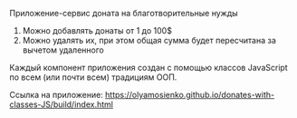 Приложение-сервис доната на благотворительные нужды

1. Можно добавлять донаты от 1 до 100$
2. Можно удалять их, при этом общая сумма будет пересчитана за вычетом удаленного

Каждый компонент приложения создан с помощью классов JavaScript по всем (или почти всем) традициям ООП.

Ссылка на приложение: https://olyamosienko.github.io/donates-with-classes-JS/build/index.html
